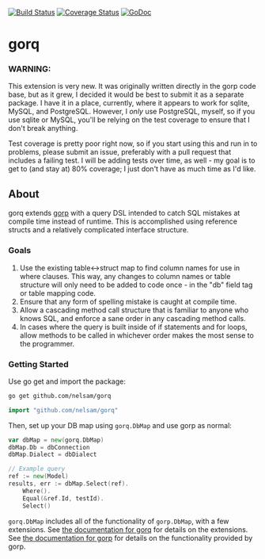 [![Build Status](https://drone.io/github.com/nelsam/gorq/status.png)](https://drone.io/github.com/nelsam/gorq/latest) [![Coverage Status](https://coveralls.io/repos/nelsam/gorq/badge.svg)](https://coveralls.io/r/nelsam/gorq) [![GoDoc](https://godoc.org/github.com/nelsam/gorq?status.png)](http://godoc.org/github.com/nelsam/gorq)


gorq
============

### WARNING:

This extension is very new.  It was originally written directly in the
gorp code base, but as it grew, I decided it would be best to submit
it as a separate package.  I have it in a place, currently, where it
appears to work for sqlite, MySQL, and PostgreSQL.  However, I *only*
use PostgreSQL, myself, so if you use sqlite or MySQL, you'll be
relying on the test coverage to ensure that I don't break anything.

Test coverage is pretty poor right now, so if you start using this and
run in to problems, please submit an issue, preferably with a pull
request that includes a failing test.  I will be adding tests over
time, as well - my goal is to get to (and stay at) 80% coverage; I
just don't have as much time as I'd like.

## About

gorq extends [gorp](github.com/coopernurse/gorp) with a query
DSL intended to catch SQL mistakes at compile time instead of runtime.
This is accomplished using reference structs and a relatively
complicated interface structure.

### Goals

1. Use the existing table<->struct map to find column names for use in
where clauses.  This way, any changes to column names or table structure
will only need to be added to code once - in the "db" field tag or table
mapping code.
2. Ensure that any form of spelling mistake is caught at compile time.
3. Allow a cascading method call structure that is familiar to anyone
who knows SQL, and enforce a sane order in any cascading method calls.
4. In cases where the query is built inside of if statements and for
loops, allow methods to be called in whichever order makes the most sense
to the programmer.

### Getting Started

Use go get and import the package:

```bash
go get github.com/nelsam/gorq
```

```go
import "github.com/nelsam/gorq"
```

Then, set up your DB map using `gorq.DbMap` and use gorp as
normal:

```go
var dbMap = new(gorq.DbMap)
dbMap.Db = dbConnection
dbMap.Dialect = dbDialect

// Example query
ref := new(Model)
results, err := dbMap.Select(ref).
    Where().
    Equal(&ref.Id, testId).
    Select()
```

`gorq.DbMap` includes all of the functionality of
`gorp.DbMap`, with a few extensions.  See
[the documentation for gorq](http://godoc.org/github.com/nelsam/gorq)
for details on the extensions.  See
[the documentation for gorp](http://godoc.org/github.com/coopernurse/gorp)
for details on the functionality provided by gorp.
